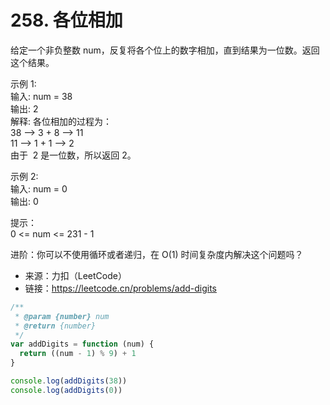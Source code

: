 # 258. 各位相加

给定一个非负整数 num，反复将各个位上的数字相加，直到结果为一位数。返回这个结果。

示例 1:  
输入: num = 38  
输出: 2  
解释: 各位相加的过程为：  
38 --> 3 + 8 --> 11  
11 --> 1 + 1 --> 2  
由于  2 是一位数，所以返回 2。

示例 2:  
输入: num = 0  
输出: 0

提示：  
0 <= num <= 231 - 1

进阶：你可以不使用循环或者递归，在 O(1) 时间复杂度内解决这个问题吗？

- 来源：力扣（LeetCode）  
- 链接：https://leetcode.cn/problems/add-digits

```javascript
/**
 * @param {number} num
 * @return {number}
 */
var addDigits = function (num) {
  return ((num - 1) % 9) + 1
}

console.log(addDigits(38))
console.log(addDigits(0))
```
